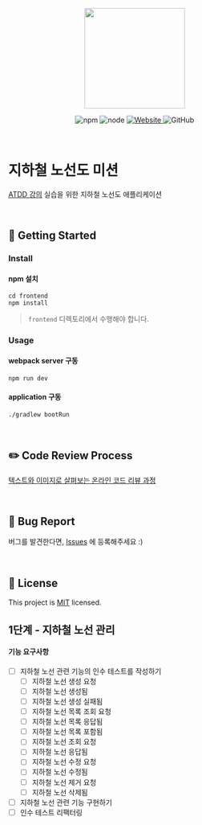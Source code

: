 <p align="center">
    <img width="200px;" src="https://raw.githubusercontent.com/woowacourse/atdd-subway-admin-frontend/master/images/main_logo.png"/>
</p>
<p align="center">
  <img alt="npm" src="https://img.shields.io/badge/npm-%3E%3D%205.5.0-blue">
  <img alt="node" src="https://img.shields.io/badge/node-%3E%3D%209.3.0-blue">
  <a href="https://edu.nextstep.camp/c/R89PYi5H" alt="nextstep atdd">
    <img alt="Website" src="https://img.shields.io/website?url=https%3A%2F%2Fedu.nextstep.camp%2Fc%2FR89PYi5H">
  </a>
  <img alt="GitHub" src="https://img.shields.io/github/license/next-step/atdd-subway-admin">
</p>

<br>

# 지하철 노선도 미션
[ATDD 강의](https://edu.nextstep.camp/c/R89PYi5H) 실습을 위한 지하철 노선도 애플리케이션

<br>

## 🚀 Getting Started

### Install
#### npm 설치
```
cd frontend
npm install
```
> `frontend` 디렉토리에서 수행해야 합니다.

### Usage
#### webpack server 구동
```
npm run dev
```
#### application 구동
```
./gradlew bootRun
```
<br>

## ✏️ Code Review Process
[텍스트와 이미지로 살펴보는 온라인 코드 리뷰 과정](https://github.com/next-step/nextstep-docs/tree/master/codereview)

<br>

## 🐞 Bug Report

버그를 발견한다면, [Issues](https://github.com/next-step/atdd-subway-admin/issues) 에 등록해주세요 :)

<br>

## 📝 License

This project is [MIT](https://github.com/next-step/atdd-subway-admin/blob/master/LICENSE.md) licensed.

## 1단계 - 지하철 노선 관리
#### 기능 요구사항
- [ ] 지하철 노선 관련 기능의 인수 테스트를 작성하기
    - [ ] 지하철 노선 생성 요청
    - [ ] 지하철 노선 생성됨
    - [ ] 지하철 노선 생성 실패됨
    - [ ] 지하철 노선 목록 조회 요청
    - [ ] 지하철 노선 목록 응답됨
    - [ ] 지하철 노선 목록 포함됨
    - [ ] 지하철 노선 조회 요청
    - [ ] 지하철 노선 응답됨
    - [ ] 지하철 노선 수정 요청
    - [ ] 지하철 노선 수정됨
    - [ ] 지하철 노선 제거 요청
    - [ ] 지하철 노선 삭제됨
- [ ] 지하철 노선 관련 기능 구현하기
- [ ] 인수 테스트 리팩터링
